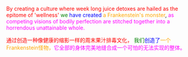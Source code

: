 
</font><font color=Red>By creating a culture where week long juice detoxes are hailed as the epitome of 'wellness' </font> <font color=Green>we </font><font color=Blue>have created </font><font color=Orange>a Frankenstein's monster</font>, </font><font color=Magenta>as competing visions of bodily perfection are stitched together into a horrendous unattainable whole. 
    
</font> <font color=Red>通过创造一种像健康的缩影一样的周末果汁排毒文化，</font> <font color=Green>我们</font><font color=Blue>创造了</font><font color=Orange>一个Frankenstein怪物，</font><font color=Magenta>它全部的身体完美地缝合成一个可怕的无法实现的整体。